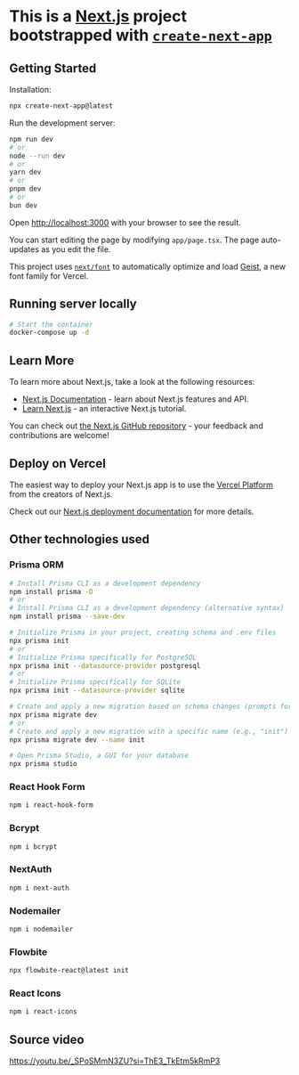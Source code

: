 # This is a [Next.js](https://nextjs.org) project bootstrapped with [`create-next-app`](https://nextjs.org/docs/app/api-reference/cli/create-next-app)

## Getting Started

Installation:

```bash
npx create-next-app@latest
```

Run the development server:

```bash
npm run dev
# or
node --run dev
# or
yarn dev
# or
pnpm dev
# or
bun dev
```

Open [http://localhost:3000](http://localhost:3000) with your browser to see the result.

You can start editing the page by modifying `app/page.tsx`. The page auto-updates as you edit the file.

This project uses [`next/font`](https://nextjs.org/docs/app/building-your-application/optimizing/fonts) to automatically optimize and load [Geist](https://vercel.com/font), a new font family for Vercel.

## Running server locally

```bash
# Start the container
docker-compose up -d
```

## Learn More

To learn more about Next.js, take a look at the following resources:

- [Next.js Documentation](https://nextjs.org/docs) - learn about Next.js features and API.
- [Learn Next.js](https://nextjs.org/learn) - an interactive Next.js tutorial.

You can check out [the Next.js GitHub repository](https://github.com/vercel/next.js) - your feedback and contributions are welcome!

## Deploy on Vercel

The easiest way to deploy your Next.js app is to use the [Vercel Platform](https://vercel.com/new?utm_medium=default-template&filter=next.js&utm_source=create-next-app&utm_campaign=create-next-app-readme) from the creators of Next.js.

Check out our [Next.js deployment documentation](https://nextjs.org/docs/app/building-your-application/deploying) for more details.

## Other technologies used

### Prisma ORM

```bash
# Install Prisma CLI as a development dependency
npm install prisma -D
# or
# Install Prisma CLI as a development dependency (alternative syntax)
npm install prisma --save-dev

# Initialize Prisma in your project, creating schema and .env files
npx prisma init
# or
# Initialize Prisma specifically for PostgreSQL
npx prisma init --datasource-provider postgresql
# or
# Initialize Prisma specifically for SQLite
npx prisma init --datasource-provider sqlite

# Create and apply a new migration based on schema changes (prompts for name)
npx prisma migrate dev
# or
# Create and apply a new migration with a specific name (e.g., "init")
npx prisma migrate dev --name init

# Open Prisma Studio, a GUI for your database
npx prisma studio
```

### React Hook Form

```bash
npm i react-hook-form
```

### Bcrypt

```bash
npm i bcrypt
```

### NextAuth

```bash
npm i next-auth
```

### Nodemailer

```bash
npm i nodemailer
```

### Flowbite

```bash
npx flowbite-react@latest init
```

### React Icons

```bash
npm i react-icons
```

## Source video

<https://youtu.be/_SPoSMmN3ZU?si=ThE3_TkEtm5kRmP3>
